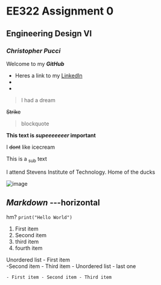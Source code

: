 # EE322 Assignment 0 
## Engineering Design VI
### _Christopher Pucci_

Welcome to my **_GitHub_** 

- Heres a link to my [LinkedIn](https://www.linkedin.com/in/christopher-pucci-695473279/)
- 
- 



>I had a dream
>
 ~~Strike~~
 > blockquote
 
**This text is _supeeeeeeer_ important**

I ~~dont~~ like icecream

This is a <sub>sub</sub> text

I attend Stevens Institute of Technology. Home of the ducks

![image](https://github.com/Githubpucci/EE-322/assets/116912039/b5a1bccc-7876-43fd-85d1-c860e3191019)

***Markdown***
---horizontal
---
hm?
`print("Hello World")`
1. First item
2.  Second item
3.  third item
4.  fourth item


Unordered list
    - First item  
    -Second item - Third item
    - Unordered list
    - last one

    - First item - Second item - Third item
